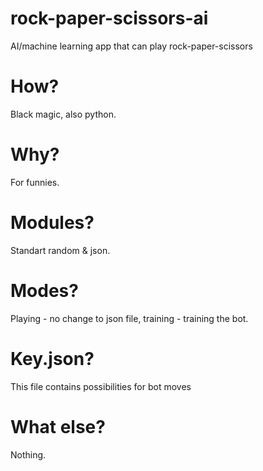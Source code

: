 # rock-paper-scissors-ai
AI/machine learning app that can play rock-paper-scissors
# How?
Black magic, also python.
# Why?
For funnies.
# Modules?
Standart random & json.
# Modes?
Playing - no change to json file, training - training the bot.
# Key.json?
This file contains possibilities for bot moves
# What else?
Nothing.
